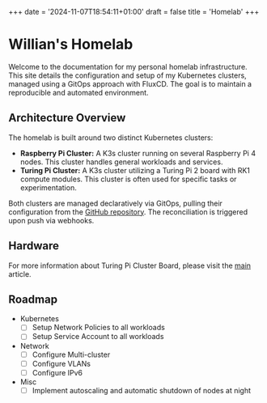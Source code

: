 +++
date = '2024-11-07T18:54:11+01:00'
draft = false
title = 'Homelab'
+++

# Willian's Homelab

Welcome to the documentation for my personal homelab infrastructure. This site details the configuration and setup of my Kubernetes clusters, managed using a GitOps approach with FluxCD. The goal is to maintain a reproducible and automated environment.

## Architecture Overview

The homelab is built around two distinct Kubernetes clusters:

*   **Raspberry Pi Cluster:** A K3s cluster running on several Raspberry Pi 4 nodes. This cluster handles general workloads and services.
*   **Turing Pi Cluster:** A K3s cluster utilizing a Turing Pi 2 board with RK1 compute modules. This cluster is often used for specific tasks or experimentation.

Both clusters are managed declaratively via GitOps, pulling their configuration from the [GitHub repository](https://github.com/willianpaixao/homelab). The reconciliation is triggered upon push via webhooks.

## Hardware

For more information about Turing Pi Cluster Board, please visit the [main](turingpi) article.

## Roadmap

- Kubernetes
  - [ ] Setup Network Policies to all workloads
  - [ ] Setup Service Account to all workloads

- Network
  - [ ] Configure Multi-cluster
  - [ ] Configure VLANs
  - [ ] Configure IPv6
- Misc
  - [ ] Implement autoscaling and automatic shutdown of nodes at night
